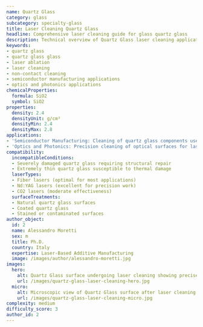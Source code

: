 ```yaml
---
name: Quartz Glass
category: glass
subcategory: specialty-glass
title: Laser Cleaning Quartz Glass
headline: Comprehensive laser cleaning guide for glass quartz glass
description: Technical overview of Quartz Glass laser cleaning applications and parameters
keywords:
- quartz glass
- quartz glass glass
- laser ablation
- laser cleaning
- non-contact cleaning
- semiconductor manufacturing applications
- optics and photonics applications
chemicalProperties:
  formula: SiO2
  symbol: SiO2
properties:
  density: 2.4
  densityUnit: g/cm³
  densityMin: 2.4
  densityMax: 2.8
applications:
- 'Semiconductor Manufacturing: Cleaning of quartz glass components used in photolithography processes'
- 'Optics and Photonics: Precision cleaning of optical surfaces for laser systems and telescopes'
compatibility:
  incompatibleConditions:
  - Severely damaged quartz glass requiring structural repair
  - Extremely thin quartz glass susceptible to thermal damage
  laserTypes:
  - Fiber lasers (optimal for most applications)
  - Nd:YAG lasers (excellent for precision work)
  - CO2 lasers (moderate effectiveness)
  surfaceTreatments:
  - Natural quartz glass surfaces
  - Coated quartz glass
  - Stained or contaminated surfaces
author_object:
  id: 2
  name: Alessandro Moretti
  sex: m
  title: Ph.D.
  country: Italy
  expertise: Laser-Based Additive Manufacturing
  image: /images/author/alessandro-moretti.jpg
images:
  hero:
    alt: Quartz Glass surface undergoing laser cleaning showing precise contamination removal
    url: /images/quartz-glass-laser-cleaning-hero.jpg
  micro:
    alt: Microscopic view of Quartz Glass surface after laser cleaning showing detailed surface structure
    url: /images/quartz-glass-laser-cleaning-micro.jpg
complexity: medium
difficulty_score: 3
author_id: 2
---
```


